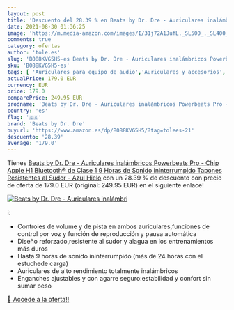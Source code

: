```yaml
---
layout: post
title: 'Descuento del 28.39 % en Beats by Dr. Dre - Auriculares inalámbri'
date: 2021-08-30 01:36:25
image: 'https://m.media-amazon.com/images/I/31j72A1JufL._SL500_._SL400_.jpg'
comments: true
category: ofertas
author: 'tole.es'
slug: 'B088KVG5H5-es Beats by Dr. Dre - Auriculares inalámbricos Powerbeats Pro...'
sku: 'B088KVG5H5-es'
tags: [ 'Auriculares para equipo de audio','Auriculares y accesorios','Electrónica','apple','beats by dr. dre', ]
actualPrice: 179.0 EUR
currency: EUR
price: 179.0
comparePrice: 249.95 EUR
prodname: 'Beats by Dr. Dre - Auriculares inalámbricos Powerbeats Pro - Chip Apple H1  Bluetooth® de Clase 1  9 Horas de Sonido ininterrumpido  Tapones Resistentes al Sudor - Azul Hielo'
country: 'es'
flag: '🇪🇸'
brand: 'Beats by Dr. Dre'
buyurl: 'https://www.amazon.es/dp/B088KVG5H5/?tag=tolees-21'
descuento: '28.39'
average: '179.0'
---
```


Tienes [Beats by Dr. Dre - Auriculares inalámbricos Powerbeats Pro - Chip Apple H1  Bluetooth® de Clase 1  9 Horas de Sonido ininterrumpido  Tapones Resistentes al Sudor - Azul Hielo](https://www.amazon.es/dp/B088KVG5H5/?tag=tolees-21) con un 28.39 % de descuento con precio de oferta de 179.0 EUR (original: 249.95 EUR) en el siguiente enlace!

[![Beats by Dr. Dre - Auriculares inalámbri](https://m.media-amazon.com/images/I/31j72A1JufL._SL500_._SL400_.jpg)](https://www.amazon.es/dp/B088KVG5H5/?tag=tolees-21)

ℹ️:

- Controles de volume y de pista en ambos auriculares,funciones de control por voz y función de reproducción y pausa automática
- Diseño reforzado,resistente al sudor y alagua en los entrenamientos más duros
- Hasta 9 horas de sonido ininterrumpido (más de 24 horas con el estuchede carga)
- Auriculares de alto rendimiento totalmente inalámbricos
- Enganches ajustables y con agarre seguro:estabilidad y confort sin sumar peso

[🛒 Accede a la oferta!!](https://www.amazon.es/dp/B088KVG5H5/?tag=tolees-21)
